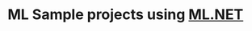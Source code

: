# ML Sample projects using [ML.NET ](https://dotnet.microsoft.com/apps/machinelearning-ai/ml-dotnet)
